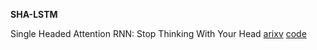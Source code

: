 **SHA-LSTM**

Single Headed Attention RNN: Stop Thinking With Your Head [arixv](https://arxiv.org/abs/1911.11423) [code](<https://github.com/Smerity/sha-rnn>) 

